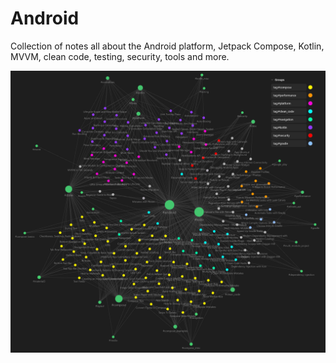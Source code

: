 # Android
Collection of notes all about the Android platform, Jetpack Compose, Kotlin, MVVM, clean code, testing, security, tools and more.

![android-graph.png](android-graph.png)
